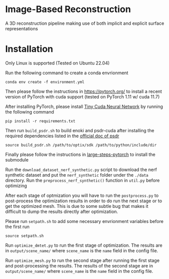 # Image-Based Reconstruction
A 3D reconstruction pipeline making use of both implicit and explicit surface representations

# Installation

Only Linux is supported (Tested on Ubuntu 22.04)

Run the following command to create a conda envrionment

```
conda env create -f environment.yml
```

Then please follow the instructions in https://pytorch.org/ to install a recent version of PyTorch with cuda support (tested on PyTorch 1.11 w/ cuda 11.7)

After installing PyTorch, please install [Tiny Cuda Neural Network](https://github.com/NVlabs/tiny-cuda-nn) by running the following command

```
pip install -r requirements.txt
```

Then run `build_psdr.sh` to build enoki and psdr-cuda after installing the required dependencies listed in the [official doc of psdr](https://psdr-cuda.readthedocs.io/en/latest/core_compile.html)

```
source build_psdr.sh /path/to/optix/sdk /path/to/python/include/dir
```

Finally please follow the instructions in [large-steps-pytorch](https://github.com/rgl-epfl/large-steps-pytorch/tree/581866f52a137c21d0e27931ffdcf81576633158) to install the submodule

Run the `download_dataset_nerf_synthetic.py` script to download the nerf synthetic dataset and put the `nerf_synthetic` folder under the `./data` directory. Run the `preprocess_nerf_synthetic()` function in `util.py` before optimizing

After each stage of optmization you will have to run the `postprocess.py` to post-process the optimization results in order to do run the next stage or to get the optimized mesh. This is due to some subtle bug that makes it difficult to dump the results directly after optimization.

Please run `setpath.sh` to add some necessary envrionment variables before the first run

```
source setpath.sh
```

Run `optimize_dmtet.py` to run the first stage of optimization. The results are in `output/scene_name/` where `scene_name` is the `name` field in the config file.

Run `optimize_mesh.py` to run the second stage after running the first stage and post-processing the results. The results of the second stage are in `output/scene_name/` where `scene_name` is the `name` field in the config file.